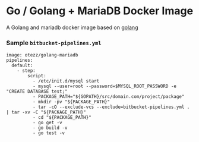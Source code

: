 # Go / Golang + MariaDB Docker Image

A Golang and mariadb docker image based on [golang](https://hub.docker.com/_/golang/)

### Sample `bitbucket-pipelines.yml`
    image: otezz/golang-mariadb
    pipelines:
      default:
        - step:
            script:
              - /etc/init.d/mysql start
              - mysql --user=root --password=$MYSQL_ROOT_PASSWORD -e "CREATE DATABASE test;"
              - PACKAGE_PATH="${GOPATH}/src/domain.com/project/package"
              - mkdir -pv "${PACKAGE_PATH}"
              - tar -cO --exclude-vcs --exclude=bitbucket-pipelines.yml . | tar -xv -C "${PACKAGE_PATH}"
              - cd "${PACKAGE_PATH}"
              - go get -v
              - go build -v
              - go test -v
 
